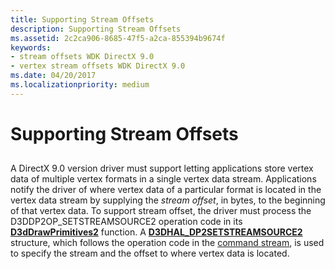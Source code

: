 ```yaml
---
title: Supporting Stream Offsets
description: Supporting Stream Offsets
ms.assetid: 2c2ca906-8685-47f5-a2ca-855394b9674f
keywords:
- stream offsets WDK DirectX 9.0
- vertex stream offsets WDK DirectX 9.0
ms.date: 04/20/2017
ms.localizationpriority: medium
---
```


# Supporting Stream Offsets


## <span id="ddk_supporting_stream_offsets_gg"></span><span id="DDK_SUPPORTING_STREAM_OFFSETS_GG"></span>


A DirectX 9.0 version driver must support letting applications store vertex data of multiple vertex formats in a single vertex data stream. Applications notify the driver of where vertex data of a particular format is located in the vertex data stream by supplying the *stream offset*, in bytes, to the beginning of that vertex data. To support stream offset, the driver must process the D3DDP2OP\_SETSTREAMSOURCE2 operation code in its [**D3dDrawPrimitives2**](https://msdn.microsoft.com/library/windows/hardware/ff544704) function. A [**D3DHAL\_DP2SETSTREAMSOURCE2**](https://msdn.microsoft.com/library/windows/hardware/ff545801) structure, which follows the operation code in the [command stream](command-stream.md), is used to specify the stream and the offset to where vertex data is located.

 

 





